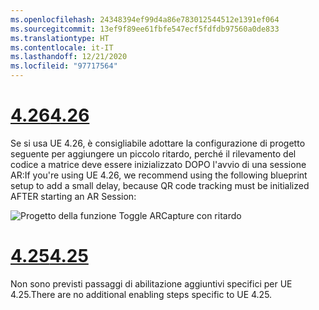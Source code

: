 ```yaml
---
ms.openlocfilehash: 24348394ef99d4a86e783012544512e1391ef064
ms.sourcegitcommit: 13ef9f89ee61fbfe547ecf5fdfdb97560a0de833
ms.translationtype: HT
ms.contentlocale: it-IT
ms.lasthandoff: 12/21/2020
ms.locfileid: "97717564"
---
```

# <a name="426"></a>[<span data-ttu-id="801b4-101">4.26</span><span class="sxs-lookup"><span data-stu-id="801b4-101">4.26</span></span>](#tab/426)

<span data-ttu-id="801b4-102">Se si usa UE 4.26, è consigliabile adottare la configurazione di progetto seguente per aggiungere un piccolo ritardo, perché il rilevamento del codice a matrice deve essere inizializzato DOPO l'avvio di una sessione AR:</span><span class="sxs-lookup"><span data-stu-id="801b4-102">If you're using UE 4.26, we recommend using the following blueprint setup to add a small delay, because QR code tracking must be initialized AFTER starting an AR Session:</span></span>

![Progetto della funzione Toggle ARCapture con ritardo](../images/qr-codes-img-01.png)

# <a name="425"></a>[<span data-ttu-id="801b4-104">4.25</span><span class="sxs-lookup"><span data-stu-id="801b4-104">4.25</span></span>](#tab/425)

<span data-ttu-id="801b4-105">Non sono previsti passaggi di abilitazione aggiuntivi specifici per UE 4.25.</span><span class="sxs-lookup"><span data-stu-id="801b4-105">There are no additional enabling steps specific to UE 4.25.</span></span>

